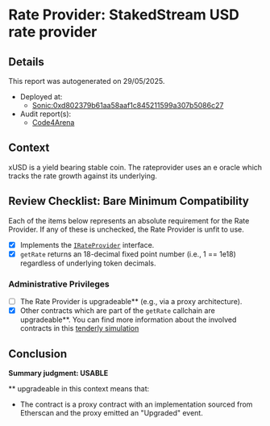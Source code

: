 
# Rate Provider: StakedStream USD rate provider

## Details
This report was autogenerated on 29/05/2025.

- Deployed at:
    - [Sonic:0xd802379b61aa58aaf1c845211599a307b5086c27](https://sonicscan.org//address/0xd802379b61aa58aaf1c845211599a307b5086c27)
- Audit report(s):
    - [Code4Arena](https://docs.streamprotocol.money/security-audit.pdf)

## Context
xUSD is a yield bearing stable coin. The rateprovider uses an e oracle which tracks the rate growth against its underlying.

## Review Checklist: Bare Minimum Compatibility
Each of the items below represents an absolute requirement for the Rate Provider. If any of these is unchecked, the Rate Provider is unfit to use.

- [x] Implements the [`IRateProvider`](https://github.com/balancer/balancer-v2-monorepo/blob/bc3b3fee6e13e01d2efe610ed8118fdb74dfc1f2/pkg/interfaces/contracts/pool-utils/IRateProvider.sol) interface.
- [x] `getRate` returns an 18-decimal fixed point number (i.e., 1 == 1e18) regardless of underlying token decimals.

### Administrative Privileges
- [ ] The Rate Provider is upgradeable** (e.g., via a proxy architecture).
- [x] Other contracts which are part of the `getRate` callchain are upgradeable**. You can find more information
   about the involved contracts in this [tenderly simulation](https://www.tdly.co/shared/simulation/715e1fe4-9b48-4e5f-9786-cf99af62527a)

## Conclusion
**Summary judgment: USABLE**

** upgradeable in this context means that:
- The contract is a proxy contract with an implementation sourced from Etherscan and the proxy emitted an "Upgraded" event.
    
